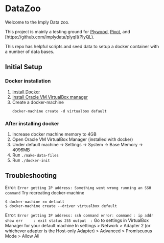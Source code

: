 # DataZoo

Welcome to the Imply Data zoo.

This project is mainly a testing ground for [Plywood](https://github.com/implydata/plywood),
[Pivot](https://github.com/implydata/pivot), and [https://github.com/implydata/plyql](PlyQL).

This repo has helpful scripts and seed data to setup a docker container with a number of data bases.

## Initial Setup

### Docker installation

1. [Install Docker](https://docs.docker.com/engine/installation/)
2. [Install Oracle VM VirtualBox manager](https://www.virtualbox.org/wiki/Downloads)
3. Create a docker-machine
    ```
    docker-machine create -d virtualbox default
    ```

### After installing docker
1. Increase docker machine memory to 4GB
  1. Open Oracle VM VirtualBox Manager (installed with docker)
  2. Under default machine -> Settings -> System -> Base Memory -> 4096MB
2. Run `./make-data-files`
3. Run `./docker-init`

## Troubleshooting

Error: `Error getting IP address: Something went wrong running an SSH command`
Try recreating docker-machine

```
$ docker-machine rm default
$ docker-machine create --driver virtualbox default
```
Error: `Error getting IP address: ssh command error:
command : ip addr show
err     : exit status 255
output  :`
Go to settings in VirtualBox Manager for your default machine 
In settings > Network > Adapter 2 (or whichever adapter is the Host-only Adapter) > Advanced > Promiscuous Mode > Allow All
